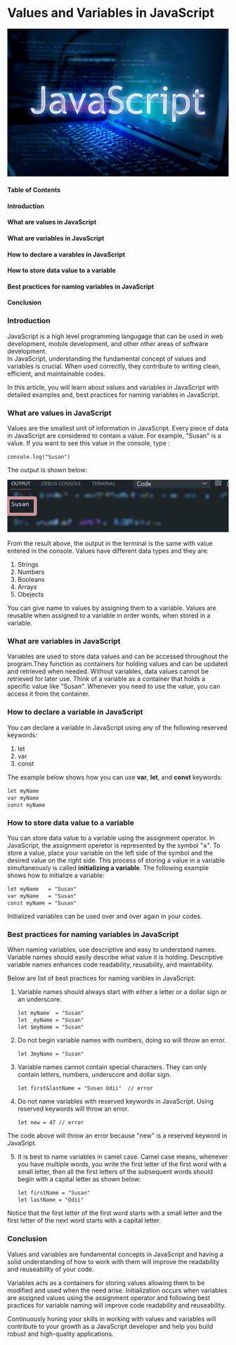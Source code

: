 # Values and Variables in JavaScript

![](images/js_logo.jpg)

#### Table of Contents

#### Introduction

#### What are values in JavaScript

#### What are variables in JavaScript

#### How to declare a varables in JavaScript

#### How to store data value to a variable

#### Best practices for naming variables in JavaScript

#### Conclusion

### Introduction

JavaScript is a high level programming langugage that can be used in web development, mobile development, and other other areas of software development.  
In JavaScript, understanding the fundamental concept of values and variables is crucial. When used correctly, they contribute to writing clean, efficient, and maintainable codes. 

In this article, you will learn about values and variables in JavaScript with detailed examples and, best practices for naming variables in JavaScript.

### What are values in JavaScript

Values are the smallest unit of information in JavaScript. Every piece of data in JavaScript are considered to contain a value. For example, "Susan" is a value. If you want to see this value in the console, type :

```
console.log("Susan")
```

The output is shown below:


![](images/value_img1.png)

From the result above, the output in the terminal is the same with value entered in the console. Values have different data types and they are:
1. Strings
2. Numbers
3. Booleans
4. Arrays
5. Obejects

 You can give name to values by assigning them to a variable. Values are reusable when assigned to a variable in order words, when stored in a variable.

### What are variables in JavaScript

Variables are used to store data values and can be accessed throughout the program.They function as containers for holding values and can be updated and retrieved when needed. Without variables, data values cannot be retrieved for later use. Think of a variable as a container that holds a specific value like "Susan". Whenever you need to use the value, you can access it from the container. 


### How to declare a variable in JavaScript

You can declare a variable in JavaScript using any of the following reserved keywords:

1. let
2. var
3. const

The example below shows how you can use **var**, **let**, and **const** keywords:

```
let myName
var myName
const myName
```


### How to store data value to a variable


<!-- To store a value, place your variable on the left side of the symbol and place your value at the right side. -->
You can store data value to a variable using the assignment operator. In JavaScript, the assignment operetor is represented by the symbol "**=**".
To store a value, place your variable on the left side of the symbol and the desired value on the right side. This process of storing a value in a variable simultaneously is called **initializing a variable**.
 The following example shows how to initialize a variable:

```
let myName   = "Susan"
var myName   = "Susan"
const myName = "Susan"
```

Initialized variables can be used over and over again in your codes.

### Best practices for naming variables in JavaScript

When naming variables, use descriptive and easy to understand names. Variable names should easily describe what value it is holding. Descriptive variable names enhances code readability, reusability, and maintability. 

Below are list of best practices for naming varibles in JavaScript:

1. Variable names should always start with either a letter or a dollar sign or an underscore.
   
   ```
   let myName  = "Susan"
   let _myName = "Susan"
   let $myName = "Susan"
   ```

2. Do not begin variable names with numbers, doing so will throw an error. 
   ```
   let 3myName = "Susan"
   ``` 

3. Variable names cannot contain special characters. They can only contain letters, numbers, underscore and dollar sign.
   
   ```
   let first&lastName = "Susan Odii"  // error
   ```
   
4. Do not name variables with reserved keywords in JavaScript. Using reserved keywords will throw an error. 
   ```
   let new = 47 // error
   ```
The code above will throw an error because "new" is a reserved keyword in JavaSript.

5. It is best to name variables in camel case. Camel case means, whenever you have multiple words, you write the first letter of the first word with a small letter, then all the first letters of the subsequent words should begin with a capital letter as shown below:
   ```
   let firstName = "Susan"
   let lastName = "Odii"
   ```
Notice that the first letter of the first word starts with a small letter and the first letter of the next word starts with a capital letter. 

### Conclusion

Values and variables are fundamental concepts in JavaScript and having a solid understanding of how to work with them will improve the readability and reuseability of your code.

Variables acts as a containers for storing values allowing them to be modified and used when the need arise. Initialization occurs when variables are assigned values using the assignment operator and following best practices for variable naming will improve code readability and reuseability.

Continuously honing your skills in working with values and variables will contribute to your growth as a JavaScript developer and help you build robust and high-quality applications.

 





